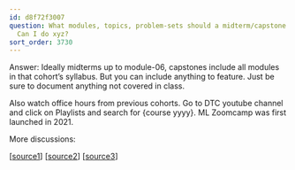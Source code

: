 ```yaml
---
id: d8f72f3007
question: What modules, topics, problem-sets should a midterm/capstone project cover?
  Can I do xyz?
sort_order: 3730
---
```


Answer: Ideally midterms up to module-06, capstones include all modules in that cohort’s syllabus. But you can include anything  to feature. Just be sure to document anything not covered in class.

Also watch office hours from previous cohorts. Go to DTC youtube channel and click on Playlists and search for {course yyyy}. ML Zoomcamp was first launched in 2021.

More discussions:

[[source1](https://datatalks-club.slack.com/archives/C0288NJ5XSA/p1695185370037259)] [[source2](https://datatalks-club.slack.com/archives/C0288NJ5XSA/p1697512570204859?thread_ts=1697470698.361449&cid=C0288NJ5XSA)] [[source3](https://datatalks-club.slack.com/archives/C0288NJ5XSA/p1698727047169339)]

